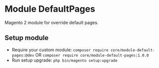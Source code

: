 # Module DefaultPages

Magento 2 module for override default pages.

## Setup module

- Require your custom module: `composer require core/module-default-pages:@dev` OR `composer require core/module-default-pages:1.0.0`
- Run setup upgrade: `php bin/magento setup:upgrade`
